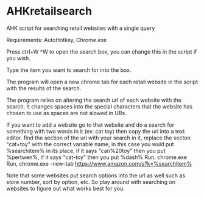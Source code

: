 # AHKretailsearch
AHK script for searching retail websites with a single query

Requirements: AutoHotkey, Chrome.exe

Press ctrl+W ^W to open the search box, you can change this in the script if you wish. 

Type the item you want to search for into the box.

The program will open a new chrome tab for each retail website in the script with the results of the search.

The program relies on altering the search url of each website with the search, It changes spaces into the special characters that the website has chosen to use as spaces are not alowed in URs.

If you want to add a website go to that website and do a search for something with two words in it (ex: cat toy) then copy the url into a text editor. find the section of the url with your search in it, replace the secton "cat+toy" with the correct variable name, in this case you wuld put %searchitem% in its place, if it says "can%20toy" then you put %pertwen%, if it says "cat-toy" then you put %dash%
  Run, chrome.exe Run, chrome.exe -new-tab https://www.amazon.com/s?k=%searchitem%

Note that some websites put search options into the url as well such as store number, sort by option, etc. So play around with searching on websites to figure out what works best for you.
